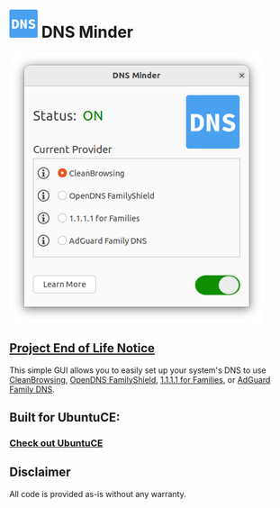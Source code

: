 <h1><img src="https://raw.githubusercontent.com/jeremehancock/dnsminder/main/dnsminder.png" height="50" /> DNS Minder</h1>

<img src="https://raw.githubusercontent.com/jeremehancock/dnsminder/main/dnsminder-new.png" />

## [Project End of Life Notice](https://ubuntuce.com)

This simple GUI allows you to easily set up your system's DNS to use [CleanBrowsing](https://cleanbrowsing.org), [OpenDNS FamilyShield](https://www.opendns.com/setupguide/#familyshield), [1.1.1.1 for Families](https://blog.cloudflare.com/introducing-1-1-1-1-for-families/), or [AdGuard Family DNS](https://adguard-dns.io/en/public-dns.html).

## Built for UbuntuCE:

### [Check out UbuntuCE](https://ubuntuce.com/)

## Disclaimer

All code is provided as-is without any warranty.
